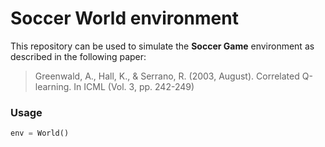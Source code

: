 # Soccer World environment

This repository can be used to simulate the **Soccer Game** environment as described in the following paper:

> Greenwald, A., Hall, K., & Serrano, R. (2003, August). Correlated Q-learning. In ICML (Vol. 3, pp. 242-249) 


### Usage

```python
env = World()
```